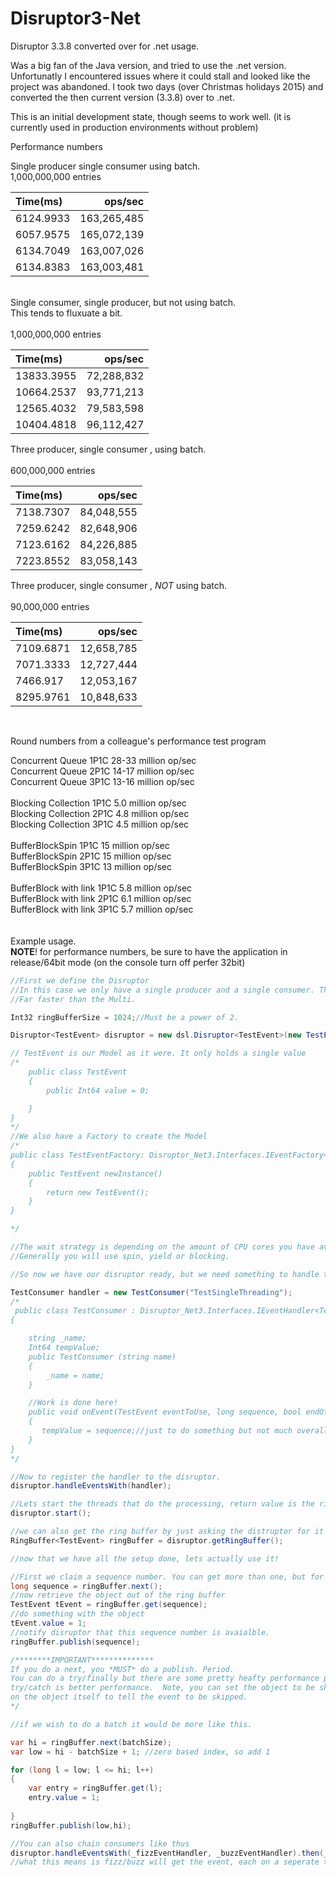 # Disruptor3-Net
Disruptor 3.3.8 converted over for .net usage.

Was a big fan of the Java version, and tried to use the .net version. Unfortunatly I encountered issues where it could stall and looked like the project was abandoned.
I took two days (over Christmas holidays 2015) and converted the then current version (3.3.8) over to .net. 

This is an initial development state, though seems to work well. (it is currently used in production environments without problem)

Performance numbers
<br/>

Single producer single consumer using batch.
<br/>
1,000,000,000 entries<br/>

| Time(ms)        | ops/sec           | 
|:------------- |-------------:| 
| 6124.9933      | 163,265,485 | 
| 6057.9575	     | 165,072,139      | 
| 6134.7049 |163,007,026     | 
| 6134.8383 | 163,003,481     | 
<br/>
Single consumer, single producer, but not using batch. <br/>
This tends to fluxuate a bit.<br/>
<br/>
1,000,000,000 entries<br/>

| Time(ms)        | ops/sec           | 
|:------------- |-------------:| 
| 13833.3955      |72,288,832 | 
| 10664.2537     | 93,771,213      | 
|12565.4032	 |79,583,598     | 
|10404.4818 | 96,112,427     | 

Three producer, single consumer , using batch.<br/>
<br/>
600,000,000 entries<br/>

| Time(ms)        | ops/sec           | 
|:------------- |-------------:| 
| 7138.7307      |84,048,555 | 
| 7259.6242    | 82,648,906      | 
|7123.6162	 |84,226,885     | 
|7223.8552 | 83,058,143    | 

Three producer, single consumer , *NOT* using batch.<br/>
<br/>
90,000,000 entries

| Time(ms)        | ops/sec           | 
|:------------- |-------------:| 
| 7109.6871      |12,658,785 | 
| 7071.3333    |12,727,444      | 
|7466.917		 |12,053,167     | 
|8295.9761 | 10,848,633    | 
<br/>

Round numbers from a colleague's performance test program<br/>

Concurrent Queue 1P1C		28-33 million op/sec<br/> 
Concurrent Queue 2P1C		14-17 million op/sec<br/>
Concurrent Queue 3P1C		13-16 million op/sec<br/>
<br/>
Blocking Collection 1P1C	5.0 million op/sec<br/>
Blocking Collection 2P1C	4.8 million op/sec<br/>
Blocking Collection 3P1C	4.5 million op/sec<br/>
<br/>
BufferBlockSpin 1P1C		15 million op/sec<br/>
BufferBlockSpin 2P1C		15 million op/sec<br/>
BufferBlockSpin 3P1C		13 million op/sec<br/>
<br/>
BufferBlock with link 1P1C	5.8 million op/sec<br/>
BufferBlock with link 2P1C	6.1 million op/sec<br/>
BufferBlock with link 3P1C	5.7 million op/sec<br/>
<br/>
<br/>
Example usage.
<br/>
**NOTE**! for performance numbers, be sure to have the application in release/64bit mode (on the console turn off perfer 32bit)
<br/>
```c#
//First we define the Disruptor
//In this case we only have a single producer and a single consumer. This allows us to use the Single mode.
//Far faster than the Multi.

Int32 ringBufferSize = 1024;//Must be a power of 2.

Disruptor<TestEvent> disruptor = new dsl.Disruptor<TestEvent>(new TestEventFactory(), ringBufferSize,ProducerType.SINGLE, new WaitStrategies.BusySpinWaitStrategy());

// TestEvent is our Model as it were. It only holds a single value
/*
	public class TestEvent
    {
        public Int64 value = 0;

    }
}
*/
//We also have a Factory to create the Model
/*
public class TestEventFactory: Disruptor_Net3.Interfaces.IEventFactory<TestEvent>
{
    public TestEvent newInstance()
    {
        return new TestEvent();
    }
}

*/

//The wait strategy is depending on the amount of CPU cores you have available. In this case we want to burn a core for lower latencies higher throughput so we choose BusySpinWait
//Generally you will use spin, yield or blocking.
```
```C#
//So now we have our disruptor ready, but we need something to handle the events that will fire so we create one.

TestConsumer handler = new TestConsumer("TestSingleThreading");
/*
 public class TestConsumer : Disruptor_Net3.Interfaces.IEventHandler<TestEvent>
{

    string _name;
    Int64 tempValue;
    public TestConsumer (string name)
    {
        _name = name;
    }

	//Work is done here!
    public void onEvent(TestEvent eventToUse, long sequence, bool endOfBatch)
    {
       tempValue = sequence;//just to do something but not much overall
    }
}
*/

//Now to register the handler to the disruptor.
disruptor.handleEventsWith(handler);

//Lets start the threads that do the processing, return value is the ring buffer.            
disruptor.start();
```
```c#
//we can also get the ring buffer by just asking the distruptor for it
RingBuffer<TestEvent> ringBuffer = disruptor.getRingBuffer();

//now that we have all the setup done, lets actually use it!

//First we claim a sequence number. You can get more than one, but for now we will just do one.
long sequence = ringBuffer.next();
//now retrieve the object out of the ring buffer
TestEvent tEvent = ringBuffer.get(sequence);
//do something with the object
tEvent.value = 1;
//notify disruptor that this sequence number is avaialble.
ringBuffer.publish(sequence);

/********IMPORTANT**************
If you do a next, you *MUST* do a publish. Period.
You can do a try/finally but there are some pretty heafty performance penalities on it
try/catch is better performance.  Note, you can set the object to be skipped such as a boolean flag
on the object itself to tell the event to be skipped.
*/


```
```c#
//if we wish to do a batch it would be more like this.

var hi = ringBuffer.next(batchSize);
var low = hi - batchSize + 1; //zero based index, so add 1

for (long l = low; l <= hi; l++)
{
    var entry = ringBuffer.get(l);
    entry.value = 1;
                            
}
ringBuffer.publish(low,hi);
```
```c#
//You can also chain consumers like thus
disruptor.handleEventsWith(_fizzEventHandler, _buzzEventHandler).then(_fizzBuzzEventHandler);
//what this means is fizz/buzz will get the event, each on a seperate thread at the same time. After both of these have been processed, _fizzBuzzEventHandler will then process on its own thread.   


```




